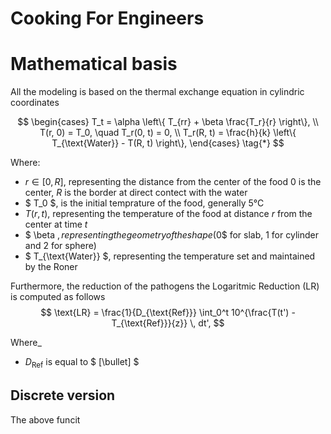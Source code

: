 # Cooking For Engineers



# Mathematical basis

All the modeling is based on the thermal exchange equation in cylindric coordinates

$$ 
\begin{cases}
T_t = \alpha \left\{ T_{rr} + \beta \frac{T_r}{r} \right\}, \\
T(r, 0) = T_0, \quad T_r(0, t) = 0, \\
T_r(R, t) = \frac{h}{k} \left\{ T_{\text{Water}} - T(R, t) \right\},
\end{cases} \tag{*}
$$
 
Where: 
* $r \in [0,R]$, representing the distance from the center of the food $0$ is the center, $R$ is the border at direct contect with the water
* $ T_0 $, is the initial temprature of the food, generally 5°C  
* $T(r,t)$, representing the temperature of the food at distance $r$ from the center at time $t$
* $ \beta $, representing the geometry of the shape ($0$ for slab, $1$ for cylinder and $2$ for sphere)
* $ T_{\text{Water}} $, representing the temperature set and maintained by the Roner

Furthermore, the reduction of the pathogens the Logaritmic Reduction (LR) is computed as follows
$$
\text{LR} = \frac{1}{D_{\text{Ref}}} \int_0^t 10^{\frac{T(t') - T_{\text{Ref}}}{z}} \, dt',
$$

Where_
* $D_{\text{Ref}}$ is equal to $ [\bullet] $ 

## Discrete version
The above funcit


